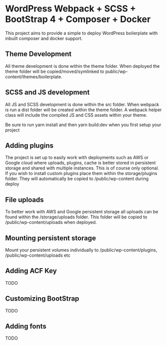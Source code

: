 # WordPress Webpack + SCSS + BootStrap 4 + Composer + Docker

This project aims to provide a simple to deploy WordPress boilerplate with inbuilt composer and docker support.

## Theme Development

All theme development is done within the theme folder. When deployed the theme folder will be copied/moved/symlinked to public/wp-content/themes/boilerplate.

## SCSS and JS development

All JS and SCSS development is done within the src folder. When webpack is run a dist folder will be created within the theme folder. A webpack helper class will include the compiled JS and CSS assets within your theme.

Be sure to run yarn install and then yarn build:dev when you first setup your project

## Adding plugins

The project is set up to easily work with deployments such as AWS or Google cloud where uploads, plugins, cache is better stored in persistent storage and shared with multiple instances. This is of course only optional. If you wish to install custom plugins place them within the storage/plugins folder. They will automatically be copied to /public/wp-content during deploy

## File uploads

To better work with AWS and Google persistent storage all uploads can be found within the /storage/uploads folder. This folder will be copied to /public/wp-content/uploads when deployed.

## Mounting persistent storage

Mount your persistent volumes individually to /public/wp-content/plugins, /public/wp-content/uploads etc

## Adding ACF Key

TODO

## Customizing BootStrap

TODO

## Adding fonts

TODO
